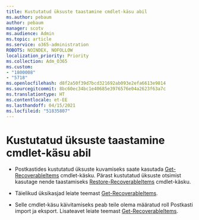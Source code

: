 ```yaml
---
title: Kustutatud üksuste taastamine cmdlet-käsu abil
ms.author: pebaum
author: pebaum
manager: scotv
ms.audience: Admin
ms.topic: article
ms.service: o365-administration
ROBOTS: NOINDEX, NOFOLLOW
localization_priority: Priority
ms.collection: Adm_O365
ms.custom:
- "1800008"
- "5718"
ms.openlocfilehash: d8f2a50f39d7bcd321692ab093e2efa6613e9814
ms.sourcegitcommit: 8bc60ec34bc1e40685e3976576e04a2623f63a7c
ms.translationtype: HT
ms.contentlocale: et-EE
ms.lasthandoff: 04/15/2021
ms.locfileid: "51835807"
---
```

# <a name="recover-deleted-items-with-cmdlet"></a>Kustutatud üksuste taastamine cmdlet-käsu abil

- Postkastides kustutatud üksuste kuvamiseks saate kasutada [Get-RecoverableItems](https://docs.microsoft.com/powershell/module/exchange/get-recoverableitems?view=exchange-ps) cmdlet-käsku. Pärast kustutatud üksuste otsimist kasutage nende taastamiseks [Restore-RecoverableItems](https://docs.microsoft.com/powershell/module/exchange/Restore-RecoverableItems?view=exchange-ps) cmdlet-käsku.

- Täielikud üksikasjad leiate teemast [Get-RecoverableItems](https://docs.microsoft.com/powershell/module/exchange/get-recoverableitems?view=exchange-ps).

- Selle cmdlet-käsu käivitamiseks peab teile olema määratud roll Postkasti import ja eksport. Lisateavet leiate teemast [Get-RecoverableItems](https://docs.microsoft.com/powershell/module/exchange/get-recoverableitems?view=exchange-ps).
